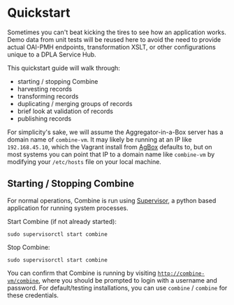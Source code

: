 # Quickstart

Sometimes you can't beat kicking the tires to see how an application works.  Demo data from unit tests will be reused here to avoid the need to provide actual OAI-PMH endpoints, transformation XSLT, or other configurations unique to a DPLA Service Hub.  

This quickstart guide will walk through:

  * starting / stopping Combine
  * harvesting records
  * transforming records
  * duplicating / merging groups of records
  * brief look at validation of records
  * publishing records

For simplicity's sake, we will assume the Aggregator-in-a-Box server has a domain name of `combine-vm`.  It may likely be running at an IP like `192.168.45.10`, which the Vagrant install from [AgBox](https://github.com/WSULib/AgBox) defaults to, but on most systems you can point that IP to a domain name like `combine-vm` by modifying your `/etc/hosts` file on your local machine.
  
## Starting / Stopping Combine

For normal operations, Combine is run using [Supervisor](http://supervisord.org/), a python based application for running system processes.

Start Combine (if not already started):
```
sudo supervisorctl start combine
```

Stop Combine:
```
sudo supervisorctl start combine
```

You can confirm that Combine is running by visiting [`http://combine-vm/combine`](http://combine-vm/combine), where you should be prompted to login with a username and password.  For default/testing installations, you can use `combine` / `combine` for these credentials.